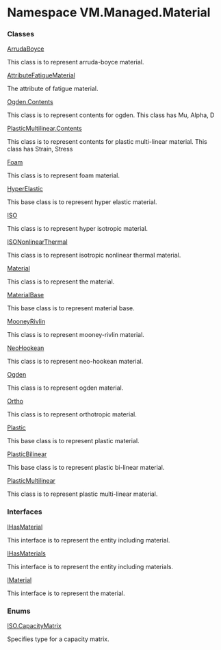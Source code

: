 # Namespace VM.Managed.Material

### Classes

 [ArrudaBoyce](VM.Managed.Material.ArrudaBoyce.md)

This class is to represent arruda-boyce material.

 [AttributeFatigueMaterial](VM.Managed.Material.AttributeFatigueMaterial.md)

The attribute of fatigue material.

 [Ogden.Contents](VM.Managed.Material.Ogden.Contents.md)

This class is to represent contents for ogden.
This class has Mu, Alpha, D

 [PlasticMultilinear.Contents](VM.Managed.Material.PlasticMultilinear.Contents.md)

This class is to represent contents for plastic multi-linear material.
This class has Strain, Stress

 [Foam](VM.Managed.Material.Foam.md)

This class is to represent foam material.

 [HyperElastic](VM.Managed.Material.HyperElastic.md)

This base class is to represent hyper elastic material.

 [ISO](VM.Managed.Material.ISO.md)

This class is to represent hyper isotropic material.

 [ISONonlinearThermal](VM.Managed.Material.ISONonlinearThermal.md)

This class is to represent isotropic nonlinear thermal material.

 [Material](VM.Managed.Material.Material.md)

This class is to represent the material.

 [MaterialBase](VM.Managed.Material.MaterialBase.md)

This base class is to represent material base.

 [MooneyRivlin](VM.Managed.Material.MooneyRivlin.md)

This class is to represent mooney-rivlin material.

 [NeoHookean](VM.Managed.Material.NeoHookean.md)

This class is to represent neo-hookean material.

 [Ogden](VM.Managed.Material.Ogden.md)

This class is to represent ogden material.

 [Ortho](VM.Managed.Material.Ortho.md)

This class is to represent orthotropic material.

 [Plastic](VM.Managed.Material.Plastic.md)

This base class is to represent plastic material.

 [PlasticBilinear](VM.Managed.Material.PlasticBilinear.md)

This base class is to represent plastic bi-linear material.

 [PlasticMultilinear](VM.Managed.Material.PlasticMultilinear.md)

This class is to represent plastic multi-linear material.

### Interfaces

 [IHasMaterial](VM.Managed.Material.IHasMaterial.md)

This interface is to represent the entity including material.

 [IHasMaterials](VM.Managed.Material.IHasMaterials.md)

This interface is to represent the entity including materials.

 [IMaterial](VM.Managed.Material.IMaterial.md)

This interface is to represent the material.

### Enums

 [ISO.CapacityMatrix](VM.Managed.Material.ISO.CapacityMatrix.md)

Specifies type for a capacity matrix.


